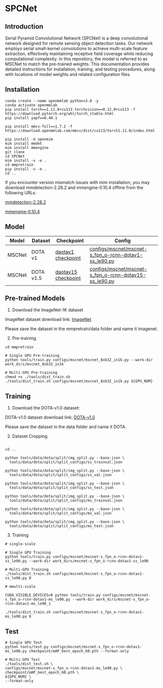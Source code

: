 # SPCNet

## Introduction

Serial Pyramid Convolutional Network (SPCNet) is a deep convolutional network designed for remote sensing object detection tasks. Our network employs serial small-kernel convolutions to achieve multi-scale feature extraction, effectively maintaining receptive field coverage while reducing computational complexity. In this repository, the model is referred to as MSCNet to match the pre-trained weights. This documentation provides detailed instructions for installation, training, and testing procedures, along with locations of model weights and related configuration files.

## Installation

```
conda create --name openmmlab python=3.8 -y
conda activate openmmlab
pip install torch==1.11.0+cu113 torchvision==0.12.0+cu113 -f https://download.pytorch.org/whl/torch_stable.html
pip install yapf==0.40.1

pip install mmcv-full==1.7.2 -f https://download.openmmlab.com/mmcv/dist/cu113/torch1.11.0/index.html

pip install -U openmim
mim install mmdet
mim install mmengine
git clone 
cd SPCNet
mim install -v -e .
cd mmpretrain
pip install -v -e .
cd ..
```

If you encounter version mismatch issues with mim installation, you may download mmdetection-2.28.2 and mmengine-0.10.4 offline from the following URLs:

[mmdetection-2.28.2](https://github.com/open-mmlab/mmdetection/releases/tag/v2.28.2)

[mmengine-0.10.4](https://github.com/open-mmlab/mmengine/releases/tag/v0.10.4)

## Model

| Model | Dataset | Checkpoint | Config |
|-----------|-----------|-----------|-----------|
| MSCNet    | DOTA v1  | [daotav1 checkpoint]( https://pan.baidu.com/s/1yxVU83ZGqz6LRRUXa8ASZw?pwd=na3f)   | [configs/mscnet/mscnet-s_fpn_o-rcnn-dotav1-ss_le90.py](configs/mscnet/mscnet-s_fpn_o-rcnn-dotav1-ss_le90.py)    |
| MSCNet    | DOTA v1.5  | [daotav15 checkpoint](https://pan.baidu.com/s/1LYUj07L9yF2i1M7dWbvg7A?pwd=8y8g)   | [configs/mscnet/mscnet-s_fpn_o-rcnn-dotav15-ss_le90.py](configs/mscnet/mscnet-s_fpn_o-rcnn-dotav15-ss_le90.py)    |

## Pre-trained Models

1. Download the ImageNet-1K dataset

ImageNet dataset download link: [ImageNet](https://image-net.org/download.php)

Please save the dataset in the mmpretrain/data folder and name it imagenet.

2. Pre-training

```
cd mmpretrain

# Single GPU Pre-training
python tools/train.py configs/mscnet/mscnet_8xb32_in1k.py --work-dir work_dirs/mscnet_8xb32_in1k

# Multi-GPU Pre-training
chmod +x ./tools/dist_train.sh
./tools/dist_train.sh configs/mscnet/mscnet_8xb32_in1k.py ${GPU_NUM}
```

## Training

1. Download the DOTA-v1.0 dataset:

DOTA-v1.0 dataset download link: [DOTA-v1.0](https://captain-whu.github.io/DOTA/dataset.html)

Please save the dataset in the data folder and name it DOTA.

2. Dataset Cropping

```

cd ..

python tools/data/dota/split/img_split.py --base-json \
  tools/data/dota/split/split_configs/ss_trainval.json

python tools/data/dota/split/img_split.py --base-json \
  tools/data/dota/split/split_configs/ss_val.json

python tools/data/dota/split/img_split.py --base-json \
  tools/data/dota/split/split_configs/ss_test.json

python tools/data/dota/split/img_split.py --base-json \
  tools/data/dota/split/split_configs/ms_trainval.json

python tools/data/dota/split/img_split.py --base-json \
  tools/data/dota/split/split_configs/ms_val.json

python tools/data/dota/split/img_split.py --base-json \
  tools/data/dota/split/split_configs/ms_test.json
```

3. Training

```
# single-scale

# Single GPU Training
python tools/train.py configs/mscnet/mscnet-s_fpn_o-rcnn-dotav1-ss_le90.py --work-dir work_dirs/mscnet-s_fpn_o-rcnn-dotav1-ss_le90

# Multi-GPU Training
./tools/dist_train.sh configs/mscnet/mscnet-s_fpn_o-rcnn-dotav1-ss_le90.py 8

# mmulti-scale

CUDA_VISIBLE_DEVICES=0 python tools/train.py configs/mscnet/mscnet-s_fpn_o-rcnn-dotav1-ms_le90.py --work-dir work_dirs/mscnet-s_fpn_o-rcnn-dotav1-ms_le90_1

./tools/dist_train.sh configs/mscnet/mscnet-s_fpn_o-rcnn-dotav1-ms_le90.py 8
```

## Test

```
# Single GPU Test
python tools/test.py configs/mscnet/mscnet-s_fpn_o-rcnn-dotav1-ms_le90.py checkpoint/mAP_best_epoch_60.pth --format-only

# Multi-GPU Test
./tools/dist_test.sh \
configs/mscnet/mscnet-s_fpn_o-rcnn-dotav1-ms_le90.py \
checkpoint/mAP_best_epoch_60.pth \
${GPU_NUM} \
--format-only
```
